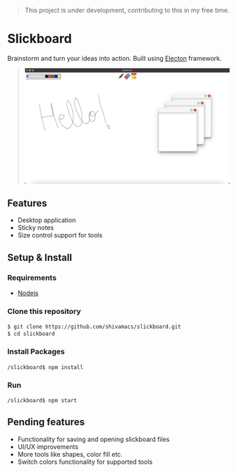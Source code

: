 > This project is under development, contributing to this in my free time.
# Slickboard
Brainstorm and turn your ideas into action. Built using [Electon](https://www.electronjs.org/) framework.
> ![screenshot](https://github.com/shivamacs/slickboard/blob/main/demo/app.png)

## Features
- Desktop application
- Sticky notes
- Size control support for tools

## Setup & Install
### Requirements
- [Nodejs](https://nodejs.org/en/)

### Clone this repository
```
$ git clone https://github.com/shivamacs/slickboard.git
$ cd slickboard
```

### Install Packages
```
/slickboard$ npm install
```

### Run
```
/slickboard$ npm start
```

## Pending features
- Functionality for saving and opening slickboard files
- UI/UX improvements
- More tools like shapes, color fill etc.
- Switch colors functionality for supported tools
